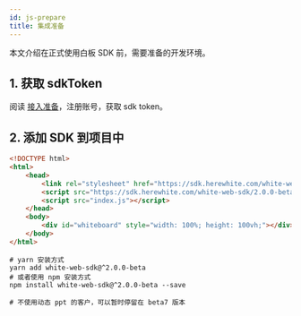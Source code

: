 ```yaml
---
id: js-prepare
title: 集成准备
---
```


本文介绍在正式使用白板 SDK 前，需要准备的开发环境。

## 1. 获取 sdkToken

阅读 [接入准备](/blog/2019/05/02/first-step)，注册账号，获取 sdk token。

## 2. 添加 SDK 到项目中

<!--DOCUSAURUS_CODE_TABS-->
<!--CDN 安装-->
```html
<!DOCTYPE html>
<html>
    <head>
        <link rel="stylesheet" href="https://sdk.herewhite.com/white-web-sdk/2.0.0-beta.7.css">
        <script src="https://sdk.herewhite.com/white-web-sdk/2.0.0-beta.7.js"></script>
        <script src="index.js"></script>
    </head>
    <body>
        <div id="whiteboard" style="width: 100%; height: 100vh;"></div>
    </body>
</html>
```
<!--包管理工具安装-->

```shell
# yarn 安装方式
yarn add white-web-sdk@^2.0.0-beta
# 或者使用 npm 安装方式
npm install white-web-sdk@^2.0.0-beta --save

# 不使用动态 ppt 的客户，可以暂时停留在 beta7 版本
```

<!--END_DOCUSAURUS_CODE_TABS-->
